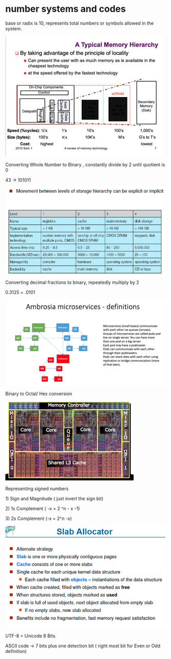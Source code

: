 # number systems and codes

base or radix is 10, represents total numbers or symbols allowed in the system. 

![](../.gitbook/assets/image%20%28155%29.png)

Converting Whole Number to Binary , constantly divide by 2 until quotient is 0

43 -&gt; 101011

![](../.gitbook/assets/image%20%2860%29.png)

Converting decimal fractions to binary, repeatedly multiply by 2 

0.3125 = .0101

![](../.gitbook/assets/image%20%28156%29.png)

Binary to Octal/ Hex conversion 

![](../.gitbook/assets/image%20%2865%29.png)

Representing signed numbers

1\) Sign and Magnitude  \( just invert the sign bit\)

2\) 1s Complement \( -x = 2 ^n - x -1\)

3\) 2s Complement \(-x = 2^n -x\)

![](../.gitbook/assets/image%20%2879%29.png)



UTF-8 = Unicode 8 Bits.

ASCII code -&gt; 7 bits plus one detection bit \( right most bit for Even or Odd definition\)

